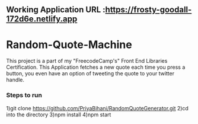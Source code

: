 ## Working Application URL :https://frosty-goodall-172d6e.netlify.app
# Random-Quote-Machine
This project is a part of my "FreecodeCamp's" Front End Libraries Certification. This Application fetches a new quote each time you press a button, you even have an option of tweeting the quote to your twitter handle.

### Steps to run
1)git clone https://github.com/PriyaBihani/RandomQuoteGenerator.git
2)cd into the directory
3)npm install
4)npm start
